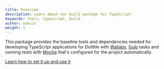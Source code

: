 ```yaml
---
title: Overview
description: Learn about our build package for TypeScript
keywords: Tools, typescript, build
author: woksin
weight: 1
---
```


This package provides the baseline tools and dependencies needed for developing TypeScript applications for Dolittle with [Wallaby](https://wallabyjs.com/), [Gulp](https://gulpjs.com/) tasks and running tests with [Mocha](https://mochajs.org/) that's configured for the project automatically.

[Learn how to set it up and use it](./setup)
